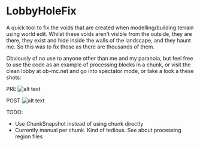# LobbyHoleFix

A quick tool to fix the voids that are created when modelling/building terrain using world edit. Whilst these voids aren't visible from the outside, they are there, they exist and hide inside the walls of the landscape, and they haunt me. So this was to fix those as there are thousands of them.

Obviously of no use to anyone other than me and my paranoia, but feel free to use the code as an example of processing blocks in a chunk, or visit the clean lobby at ob-mc.net and go into spectator mode, or take a look a these shots:

PRE
![alt text](https://ob-mc.net/repo/lobby-pre-cleanup.png)

POST
![alt text](https://ob-mc.net/repo/lobby-post-cleanup.png)

TODO:
* Use ChunkSnapshot instead of using chunk directly
* Currently manual per chunk. Kind of tedious. See about processing region files
